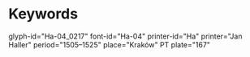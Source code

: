 # Keywords
glyph-id="Ha-04_0217"
font-id="Ha-04"
printer-id="Ha"
printer="Jan Haller"
period="1505–1525"
place="Kraków"
PT plate="167"
